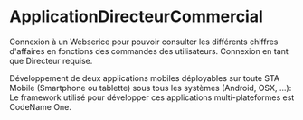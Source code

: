 # ApplicationDirecteurCommercial

Connexion à un Webserice pour pouvoir consulter les différents chiffres d'affaires en fonctions des commandes des utilisateurs. Connexion en tant que Directeur requise.

Développement de deux applications mobiles déployables sur toute STA Mobile (Smartphone ou tablette) sous tous les systèmes (Android, OSX, ...): Le framework utilisé pour développer ces applications multi-plateformes est CodeName One.
